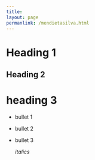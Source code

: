 ```yaml
---
title:
layout: page
permanlink: /mendietasilva.html
---
```



# Heading 1

## Heading 2

# heading 3

- bullet 1
- bullet 2
- bullet 3

  *italics* 
